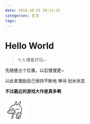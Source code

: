 ```yaml
---
date: 2018-10-25 20:51:23
categories: 生活
tags: 
---
```


# Hello World

> 个人博客开坑~

先随便占个位置，以后慢慢更~

以此来激励自己保持不断地 ~~学习~~ 划水状态

**不过最近的游戏大作是真多啊**

![](../.vuepress/public/image/gif/eat.gif)